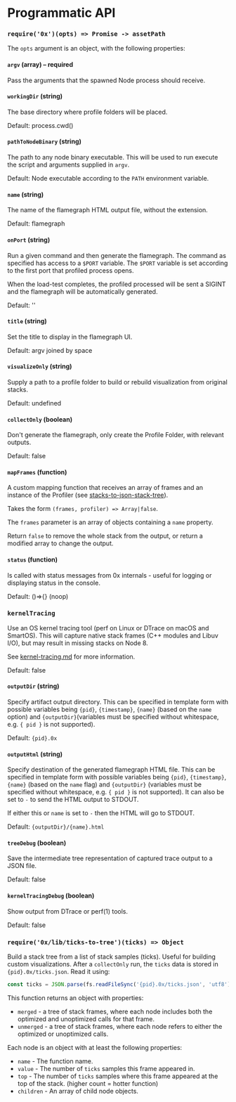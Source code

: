 # Programmatic API

### `require('0x')(opts) => Promise -> assetPath`

The `opts` argument is an object, with the following properties:

#### `argv` (array) – required

Pass the arguments that the spawned Node process should receive. 

#### `workingDir` (string)

The base directory where profile folders will be placed. 

Default: process.cwd()

#### `pathToNodeBinary` (string)

The path to any node binary executable. This will be used to run execute 
the script and arguments supplied in `argv`.

Default: Node executable according to the `PATH` environment variable.

#### `name` (string) 

The name of the flamegraph HTML output file, without the extension.

Default: flamegraph

#### `onPort` (string)

Run a given command and then generate the flamegraph. 
The command as specified has access to a `$PORT` variable. 
The `$PORT` variable is set according to the first port that 
profiled process opens. 

When the load-test completes, the profiled processed will be 
sent a SIGINT and the flamegraph will be automatically generated.  

Default: ''

#### `title` (string)

Set the title to display in the flamegraph UI.

Default: argv joined by space

#### `visualizeOnly` (string)

Supply a path to a profile folder to build or rebuild visualization 
from original stacks.

Default: undefined

#### `collectOnly` (boolean)

Don't generate the flamegraph, only create the Profile Folder,
with relevant outputs.

Default: false

#### `mapFrames` (function)

A custom mapping function that receives 
an array of frames and an instance of the Profiler (see [stacks-to-json-stack-tree](http://github.com/davidmarkclements/stacks-to-json-stack-tree)).

Takes the form `(frames, profiler) => Array|false`. 

The `frames` parameter is an array of objects containing a `name` property.

Return `false` to remove the whole stack from the output, or return a 
modified array to change the output.

#### `status` (function)

Is called with status messages from 0x internals - useful for logging
or displaying status in the console. 

Default: ()=>{} (noop)

### `kernelTracing`

Use an OS kernel tracing tool (perf on Linux or DTrace on macOS and SmartOS). 
This will capture native stack frames (C++ modules and Libuv I/O), 
but may result in missing stacks on Node 8.

See [kernel-tracing.md](kernel-tracing.md) for more information.

Default: false 

#### `outputDir` (string)

Specify artifact output directory. This can be specified in template
form with possible variables being `{pid}`, `{timestamp}`, `{name}` 
(based on the `name` option) and `{outputDir}`(variables
must be specified without whitespace, e.g. `{ pid }` is not supported).

Default: `{pid}.0x`

#### `outputHtml` (string)

Specify destination of the generated flamegraph HTML file. 
This can be specified in template form with possible variables 
being `{pid}`, `{timestamp}`, `{name}` (based on the `name` flag) and 
`{outputDir}` (variables must be specified without whitespace, 
e.g. `{ pid }` is not supported). It can also be set to `-` to 
send the HTML output to STDOUT.

If either this or `name` is set to `-` then the HTML will go to STDOUT.

Default: `{outputDir}/{name}.html`

#### `treeDebug` (boolean)

Save the intermediate tree representation of captured trace output to a JSON
file.

Default: false

#### `kernelTracingDebug` (boolean)

Show output from DTrace or perf(1) tools.

Default: false

### `require('0x/lib/ticks-to-tree')(ticks) => Object`

Build a stack tree from a list of stack samples (ticks). Useful for building
custom visualizations. After a `collectOnly` run, the `ticks` data is stored in
`{pid}.0x/ticks.json`. Read it using:

```js
const ticks = JSON.parse(fs.readFileSync('{pid}.0x/ticks.json', 'utf8'))
```

This function returns an object with properties:
 - `merged` - a tree of stack frames, where each node includes both the
   optimized and unoptimized calls for that frame.
 - `unmerged` - a tree of stack frames, where each node refers to either the
   optimized or unoptimized calls.

Each node is an object with at least the following properties:
 - `name` - The function name.
 - `value` - The number of `ticks` samples this frame appeared in.
 - `top` - The number of `ticks` samples where this frame appeared at the top
   of the stack. (higher count = hotter function)
 - `children` - An array of child node objects.

